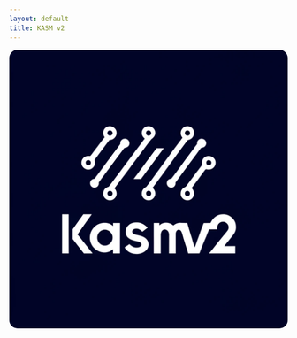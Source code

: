 ```yaml
---
layout: default
title: KASM v2
---
```


<img src="logo/kasmv2_original.png" alt="Logo" style="border-radius: 15px; width: 610px; height: auto;">